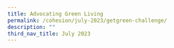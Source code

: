 ```yaml
---
title: Advocating Green Living
permalink: /cohesion/july-2023/getgreen-challenge/
description: ""
third_nav_title: July 2023
---
```


